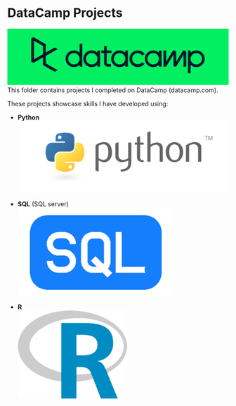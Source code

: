 # DataCamp Projects
![DataCamp Logo](../assets/datacamp.png)
This folder contains projects I completed on DataCamp (datacamp.com). 

These projects showcase skills I have developed using:

- **Python**  
![Python Logo](../assets/python.png)

- **SQL** (SQL server)  
![SQL Logo](../assets/SQL.png)

- **R**  
![R Logo](../assets/R.png)